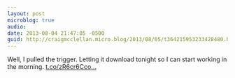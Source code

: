 ```yaml
---
layout: post
microblog: true
audio: 
date: 2013-08-04 21:47:05 -0500
guid: http://craigmcclellan.micro.blog/2013/08/05/t364215953233428480.html
---
```

Well, I pulled the trigger. Letting it download tonight so I can start working in the morning. [t.co/zR6cr6Cco...](http://t.co/zR6cr6Ccom)
